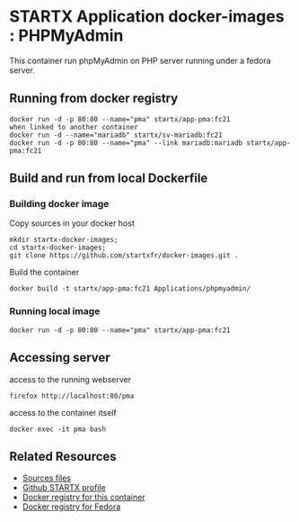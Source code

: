 # STARTX Application docker-images : PHPMyAdmin
This container run phpMyAdmin on PHP server running under a fedora server. 

## Running from docker registry

	docker run -d -p 80:80 --name="pma" startx/app-pma:fc21
	when linked to another container
	docker run -d --name="mariadb" startx/sv-mariadb:fc21
	docker run -d -p 80:80 --name="pma" --link mariadb:mariadb startx/app-pma:fc21

## Build and run from local Dockerfile
### Building docker image
Copy sources in your docker host 

	mkdir startx-docker-images; 
	cd startx-docker-images;
	git clone https://github.com/startxfr/docker-images.git .

Build the container

	docker build -t startx/app-pma:fc21 Applications/phpmyadmin/

### Running local image

	docker run -d -p 80:80 --name="pma" startx/app-pma:fc21

## Accessing server
access to the running webserver

	firefox http://localhost:80/pma

access to the container itself

	docker exec -it pma bash

## Related Resources
* [Sources files](https://github.com/startxfr/docker-images/tree/master/Applications/phpmyadmin)
* [Github STARTX profile](https://github.com/startxfr/docker-images)
* [Docker registry for this container](https://registry.hub.docker.com/u/startx/app-phpmyadmin/)
* [Docker registry for Fedora](https://registry.hub.docker.com/u/fedora/)